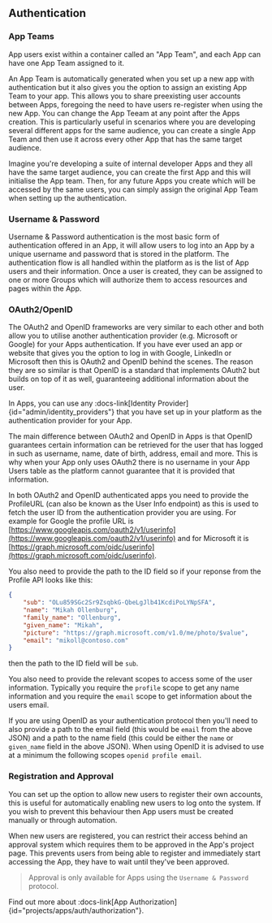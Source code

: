 ## Authentication

### App Teams

App users exist within a container called an "App Team", and each App can have one App Team assigned to it. 

An App Team is automatically generated when you set up a new app with authentication but it also gives you the option to assign an existing App Team to your app. This allows you to share preexisting user accounts between Apps, foregoing the need to have users re-register when using the new App. You can change the App Teeam at any point after the Apps creation.
This is particularly useful in scenarios where you are developing several different apps for the same audience, you can create a single App Team and then use it across every other App that has the same target audience.

Imagine you're developing a suite of internal developer Apps and they all have the same target audience, you can create the first App and this will initialise the App team. Then, for any future Apps you create which will be accessed by the same users, you can simply assign the original App Team when setting up the authentication.

### Username & Password

Username & Password authentication is the most basic form of authentication offered in an App, it will allow users to log into an App by a unique username and password that is stored in the platform.
The authentication flow is all handled within the platform as is the list of App users and their information.
Once a user is created, they can be assigned to one or more Groups which will authorize them to access resources and pages within the App.

### OAuth2/OpenID

The OAuth2 and OpenID frameworks are very similar to each other and both allow you to utilise another authentication provider (e.g. Microsoft or Google) for your Apps authentication. If you have ever used an app or website that gives you the option to log in with Google, LinkedIn or Microsoft then this is OAuth2 and OpenID behind the scenes. The reason they are so similar is that OpenID is a standard that implements OAuth2 but builds on top of it as well, guaranteeing additional information about the user.

In Apps, you can use any :docs-link[Identity Provider]{id="admin/identity_providers"} that you have set up in your platform as the authentication provider for your App.

The main difference between OAuth2 and OpenID in Apps is that OpenID guarantees certain information can be retrieved for the user that has logged in such as username, name, date of birth, address, email and more.
This is why when your App only uses OAuth2 there is no username in your App Users table as the platform cannot guarantee that it is provided that information.

In both OAuth2 and OpenID authenticated apps you need to provide the ProfileURL (can also be known as the User Info endpoint) as this is used to fetch the user ID from the authentication provider you are using.
For example for Google the profile URL is [https://www.googleapis.com/oauth2/v1/userinfo](https://www.googleapis.com/oauth2/v1/userinfo) and for Microsoft it is [https://graph.microsoft.com/oidc/userinfo](https://graph.microsoft.com/oidc/userinfo).

You also need to provide the path to the ID field so if your reponse from the Profile API looks like this:
```json
{
    "sub": "OLu859SGc2Sr9ZsqbkG-QbeLgJlb41KcdiPoLYNpSFA",
    "name": "Mikah Ollenburg",
    "family_name": "Ollenburg",
    "given_name": "Mikah",
    "picture": "https://graph.microsoft.com/v1.0/me/photo/$value",
    "email": "mikoll@contoso.com"
}
```
then the path to the ID field will be `sub`.

You also need to provide the relevant scopes to access some of the user information. Typically you require the `profile` scope to get any name information and you require the `email` scope to get information about the users email.

If you are using OpenID as your authentication protocol then you'll need to also provide a path to the email field (this would be `email` from the above JSON) and a path to the name field (this could be either the `name` or `given_name` field in the above JSON).
When using OpenID it is advised to use at a minimum the following scopes `openid profile email`.

### Registration and Approval

You can set up the option to allow new users to register their own accounts, this is useful for automatically enabling new users to log onto the system. If you wish to prevent this behaviour then App users must be created manually or through automation.

When new users are registered, you can restrict their access behind an approval system which requires them to be approved in the App's project page. This prevents users from being able to register and immediately start accessing the App, they have to wait until they've been approved.
> Approval is only available for Apps using the `Username & Password` protocol.

Find out more about :docs-link[App Authorization]{id="projects/apps/auth/authorization"}.
